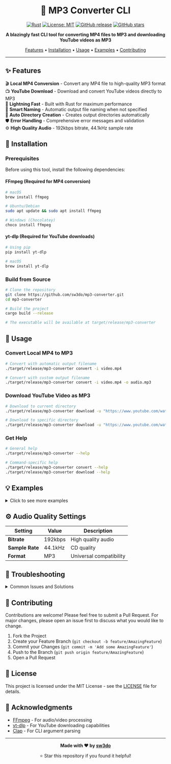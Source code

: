 <div align="center">

# 🎵 MP3 Converter CLI

[![Rust](https://img.shields.io/badge/rust-%23000000.svg?style=for-the-badge&logo=rust&logoColor=white)](https://www.rust-lang.org/)
[![License: MIT](https://img.shields.io/badge/License-MIT-yellow.svg?style=for-the-badge)](https://opensource.org/licenses/MIT)
[![GitHub release](https://img.shields.io/github/release/sw3do/mp3-converter.svg?style=for-the-badge)](https://github.com/sw3do/mp3-converter/releases)
[![GitHub stars](https://img.shields.io/github/stars/sw3do/mp3-converter.svg?style=for-the-badge)](https://github.com/sw3do/mp3-converter/stargazers)

**A blazingly fast CLI tool for converting MP4 files to MP3 and downloading YouTube videos as MP3**

[Features](#-features) • [Installation](#-installation) • [Usage](#-usage) • [Examples](#-examples) • [Contributing](#-contributing)

</div>

---

## ✨ Features

🎬 **Local MP4 Conversion** - Convert any MP4 file to high-quality MP3 format  
📺 **YouTube Download** - Download and convert YouTube videos directly to MP3  
🚀 **Lightning Fast** - Built with Rust for maximum performance  
🎯 **Smart Naming** - Automatic output file naming when not specified  
📁 **Auto Directory Creation** - Creates output directories automatically  
🛡️ **Error Handling** - Comprehensive error messages and validation  
⚙️ **High Quality Audio** - 192kbps bitrate, 44.1kHz sample rate  

## 🚀 Installation

### Prerequisites

Before using this tool, install the following dependencies:

#### FFmpeg (Required for MP4 conversion)
```bash
# macOS
brew install ffmpeg

# Ubuntu/Debian
sudo apt update && sudo apt install ffmpeg

# Windows (Chocolatey)
choco install ffmpeg
```

#### yt-dlp (Required for YouTube downloads)
```bash
# Using pip
pip install yt-dlp

# macOS
brew install yt-dlp
```

### Build from Source

```bash
# Clone the repository
git clone https://github.com/sw3do/mp3-converter.git
cd mp3-converter

# Build the project
cargo build --release

# The executable will be available at target/release/mp3-converter
```

## 📖 Usage

### Convert Local MP4 to MP3

```bash
# Convert with automatic output filename
./target/release/mp3-converter convert -i video.mp4

# Convert with custom output filename
./target/release/mp3-converter convert -i video.mp4 -o audio.mp3
```

### Download YouTube Video as MP3

```bash
# Download to current directory
./target/release/mp3-converter download -u "https://www.youtube.com/watch?v=VIDEO_ID"

# Download to specific directory
./target/release/mp3-converter download -u "https://www.youtube.com/watch?v=VIDEO_ID" -o ./downloads
```

### Get Help

```bash
# General help
./target/release/mp3-converter --help

# Command-specific help
./target/release/mp3-converter convert --help
./target/release/mp3-converter download --help
```

## 💡 Examples

<details>
<summary>Click to see more examples</summary>

### Batch Convert Multiple Files
```bash
# Convert all MP4 files in a directory
for file in *.mp4; do
    ./target/release/mp3-converter convert -i "$file"
done
```

### Download Playlist (using yt-dlp directly)
```bash
# For playlists, use yt-dlp directly with our tool's settings
yt-dlp -x --audio-format mp3 --audio-quality 192K "PLAYLIST_URL"
```

### Custom Output Directory
```bash
# Create and use custom output directory
mkdir -p ~/Music/converted
./target/release/mp3-converter convert -i video.mp4 -o ~/Music/converted/audio.mp3
```

</details>

## ⚙️ Audio Quality Settings

| Setting | Value | Description |
|---------|-------|-------------|
| **Bitrate** | 192kbps | High quality audio |
| **Sample Rate** | 44.1kHz | CD quality |
| **Format** | MP3 | Universal compatibility |

## 🔧 Troubleshooting

<details>
<summary>Common Issues and Solutions</summary>

### "FFmpeg not found" error
- Ensure FFmpeg is installed and available in your system PATH
- Try running `ffmpeg -version` to verify installation

### "yt-dlp not found" error
- Install yt-dlp using `pip install yt-dlp`
- Verify installation with `yt-dlp --version`

### Permission errors
- Check write permissions for the output directory
- Use `chmod` or run with appropriate permissions

### YouTube download fails
- Update yt-dlp: `pip install --upgrade yt-dlp`
- Some videos may be geo-restricted or private

</details>

## 🤝 Contributing

Contributions are welcome! Please feel free to submit a Pull Request. For major changes, please open an issue first to discuss what you would like to change.

1. Fork the Project
2. Create your Feature Branch (`git checkout -b feature/AmazingFeature`)
3. Commit your Changes (`git commit -m 'Add some AmazingFeature'`)
4. Push to the Branch (`git push origin feature/AmazingFeature`)
5. Open a Pull Request

## 📝 License

This project is licensed under the MIT License - see the [LICENSE](LICENSE) file for details.

## 🙏 Acknowledgments

- [FFmpeg](https://ffmpeg.org/) - For audio/video processing
- [yt-dlp](https://github.com/yt-dlp/yt-dlp) - For YouTube downloading capabilities
- [Clap](https://github.com/clap-rs/clap) - For CLI argument parsing

---

<div align="center">

**Made with ❤️ by [sw3do](https://github.com/sw3do)**

⭐ Star this repository if you found it helpful!

</div>
